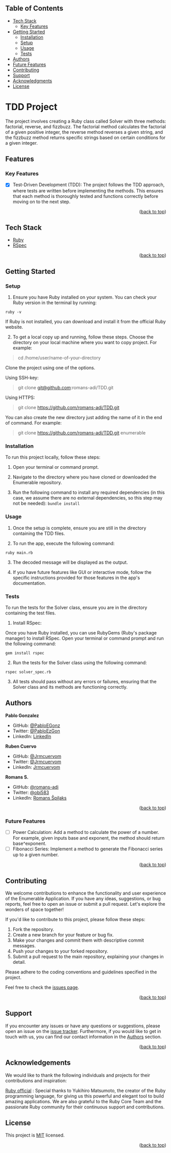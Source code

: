 <!-- TABLE OF CONTENTS -->

## Table of Contents

- [Tech Stack](#tech-stack)
  - [Key Features](#key-features)
- [Getting Started](#getting-started)
  - [Installation](#installation)
  - [Setup](#setup)
  - [Usage](#usage)
  - [Tests](#tests)
- [Authors](#authors)
- [Future Features](#future-features)
- [Contributing](#contributing)
- [Support](#support)
- [Acknowledgments](#acknowledgments)
- [License](#license)

<!-- PROJECT DESCRIPTION -->

# <a name="about-project"> TDD Project </a>

The project involves creating a Ruby class called Solver with three methods: factorial, reverse, and fizzbuzz. The factorial method calculates the factorial of a given positive integer, the reverse method reverses a given string, and the fizzbuzz method returns specific strings based on certain conditions for a given integer.

<!-- Features -->

## Features <a name="features"></a>

### Key Features <a name="key-features"></a>

- [x] Test-Driven Development (TDD): The project follows the TDD approach, where tests are written before implementing the methods. This ensures that each method is thoroughly tested and functions correctly before moving on to the next step.

<p align="right">(<a href="#readme-top">back to top</a>)</p>

<!-- TECH STACK -->

## Tech Stack <a name="tech-stack"></a>

  <ul>
    <li><a href="https://www.ruby-lang.org/en/">Ruby</a></li>
    <li><a href="https://rspec.info/">RSpec</a></li>
  </ul>

<p align="right">(<a href="#readme-top">back to top</a>)</p>

<!-- GETTING STARTED -->

## Getting Started <a name="getting-started"></a>

### Setup <a name="setup"></a>

1. Ensure you have Ruby installed on your system. You can check your Ruby version in the terminal by running:

```ruby -v```

If Ruby is not installed, you can download and install it from the official Ruby website.

2. To get a local copy up and running, follow these steps.
Choose the directory on your local machine where you want to copy project. For example:

> cd /home/user/name-of-your-directory

Clone the project using one of the options.

Using SSH-key:

> git clone git@github.com:romans-adi/TDD.git

Using HTTPS:

> git clone https://github.com/romans-adi/TDD.git

You can also create the new directory just adding the name of it in the end of command. For example:

> git clone https://github.com/romans-adi/TDD.git enumerable

### Installation <a name="installation"></a>

To run this project locally, follow these steps:

1. Open your terminal or command prompt.

2. Navigate to the directory where you have cloned or downloaded the Enumerable repository.

3. Run the following command to install any required dependencies (in this case, we assume there are no external dependencies, so this step may not be needed):
```bundle install```

### Usage <a name="usage"></a>

1. Once the setup is complete, ensure you are still in the directory containing the TDD files.

2. To run the app, execute the following command:

```ruby main.rb```

3. The decoded message will be displayed as the output.

4. If you have future features like GUI or interactive mode, follow the specific instructions provided for those features in the app's documentation.

### Tests <a name="tests"></a>

To run the tests for the Solver class, ensure you are in the directory containing the test files.

1. Install RSpec:

Once you have Ruby installed, you can use RubyGems (Ruby's package manager) to install RSpec. Open your terminal or command prompt and run the following command:

```gem install rspec```

2. Run the tests for the Solver class using the following command:

```rspec solver_spec.rb```

3. All tests should pass without any errors or failures, ensuring that the Solver class and its methods are functioning correctly.

<!-- AUTHORS -->

## Authors <a name="authors"></a>

**Pablo Gonzalez**

- GitHub: [@PabloEGonz](https://github.com/PabloEGonz)
- Twitter: [@PabloEzGon](https://twitter.com/PabloEzGon)
- LinkedIn: [LinkedIn](https://www.linkedin.com/in/pablo-ezequiel-gonz%C3%A1lez-ramos-b9b854265)

**Ruben Cuervo**

- GitHub: [@Jrmcuervom](https://github.com/Jrmcuervo)
- Twitter: [@Jrmcuervom](https://twitter.com/Jrcuervom)
- LinkedIn: [Jrmcuervom](https://www.linkedin.com/in/jrmcuervom)

**Romans S.**

- GitHub: [@romans-adi](https://github.com/romans-adi/)
- Twitter: [@obj583](https://twitter.com/obj583/)
- LinkedIn: [Romans Špiļaks](https://www.linkedin.com/in/obj513/)


<p align="right">(<a href="#readme-top">back to top</a>)</p>

### Future Features <a name="future-features"></a>

- [ ] Power Calculation: Add a method to calculate the power of a number. For example, given inputs base and exponent, the method should return base^exponent.
- [ ] Fibonacci Series: Implement a method to generate the Fibonacci series up to a given number.

<p align="right">(<a href="#readme-top">back to top</a>)</p>

<!-- CONTRIBUTING -->

## Contributing <a name="contributing"></a>

We welcome contributions to enhance the functionality and user experience of the Enumerable Application. If you have any ideas, suggestions, or bug reports, feel free to open an issue or submit a pull request. Let's explore the wonders of space together!

If you'd like to contribute to this project, please follow these steps:

1. Fork the repository.
2. Create a new branch for your feature or bug fix.
3. Make your changes and commit them with descriptive commit messages.
4. Push your changes to your forked repository.
5. Submit a pull request to the main repository, explaining your changes in detail.

Please adhere to the coding conventions and guidelines specified in the project.

Feel free to check the [issues page](../../issues/).

<p align="right">(<a href="#readme-top">back to top</a>)</p>

<!-- SUPPORT -->

## Support <a name="support"></a>

If you encounter any issues or have any questions or suggestions, please open an issue on the [issue tracker](../../../issues/).
Furthermore, if you would like to get in touch with us, you can find our contact information in the <a href="#authors">Authors</a> section.

<p align="right">(<a href="#readme-top">back to top</a>)</p>

<!-- ACKNOWLEDGEMENTS -->

## Acknowledgements <a name="acknowledgments"></a>

We would like to thank the following individuals and projects for their contributions and inspiration:

[Ruby official](https://www.ruby-lang.org/) :  Special thanks to Yukihiro Matsumoto, the creator of the Ruby programming language, for giving us this powerful and elegant tool to build amazing applications. We are also grateful to the Ruby Core Team and the passionate Ruby community for their continuous support and contributions.

<!-- LICENSE -->

## License <a name="license"></a>

This project is [MIT](LICENSE) licensed.

<p align="right">(<a href="#readme-top">back to top</a>)</p>
